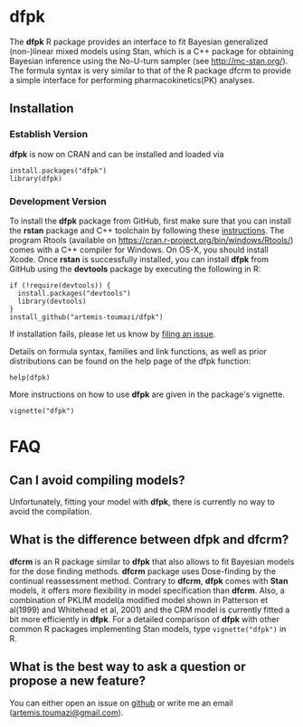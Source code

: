 # dfpk

The **dfpk** R package provides an interface to fit Bayesian generalized (non-)linear mixed models using Stan, which is a C++ package for obtaining Bayesian inference using the No-U-turn sampler (see http://mc-stan.org/). The formula syntax is very similar to that of the R package dfcrm to provide a simple interface for performing pharmacokinetics(PK) analyses.

## Installation

### Establish Version

**dfpk** is now on CRAN and can be installed and loaded via
```{r}
install.packages("dfpk")
library(dfpk)
```
### Development Version
To install the **dfpk** package from GitHub, first make sure that you can install the **rstan** package and C++ toolchain by following these [instructions](https://github.com/stan-dev/rstan/wiki/RStan-Getting-Started). The program Rtools (available on https://cran.r-project.org/bin/windows/Rtools/) comes with a C++ compiler for Windows. On OS-X, you should install Xcode. Once **rstan** is successfully installed, you can install **dfpk** from GitHub using the **devtools** package by executing the following in R:

```{r}
if (!require(devtools)) {
  install.packages("devtools")
  library(devtools)
}
install_github("artemis-toumazi/dfpk")
```

If installation fails, please let us know by [filing an issue](https://github.com/artemis-toumazi/dfpk/issues).

Details on formula syntax, families and link functions, as well as prior distributions can be found on the help page of the dfpk function:
```{r help.dfpk, eval=FALSE}
help(dfpk) 
``` 

More instructions on how to use **dfpk** are given in the package's vignette.
```{r vignette, eval=FALSE}
vignette("dfpk") 
``` 
# FAQ

## Can I avoid compiling models? 

Unfortunately, fitting your model with **dfpk**, there is currently no way to avoid the compilation. 

## What is the difference between dfpk and dfcrm? 

**dfcrm** is an R package similar to **dfpk** that also allows to fit Bayesian models for the dose finding methods. **dfcrm** package uses Dose-finding by the continual reassessment method. 
Contrary to **dfcrm**, **dfpk** comes with **Stan** models, it offers more flexibility in model specification than **dfcrm**. Also, a combination of PKLIM model(a modified model shown in Patterson et al(1999) and Whitehead et al, 2001) and the CRM model is currently fitted a bit more efficiently in **dfpk**. For a detailed comparison of **dfpk** with other common R packages implementing Stan models, type `vignette("dfpk")` in R. 

## What is the best way to ask a question or propose a new feature? 

You can either open an issue on [github](https://github.com/artemis-toumazi/dfpk) or write me an email (artemis.toumazi@gmail.com).
